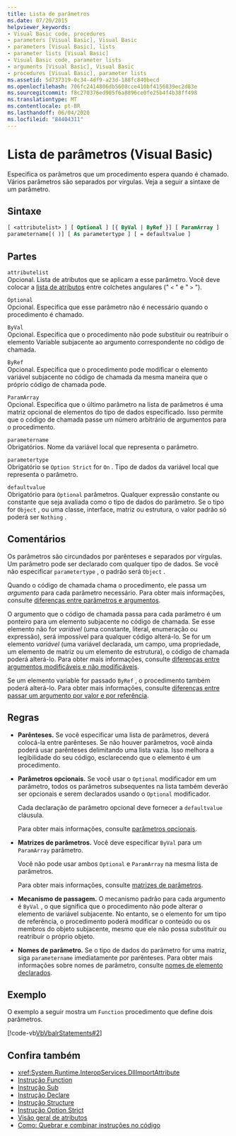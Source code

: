 ```yaml
---
title: Lista de parâmetros
ms.date: 07/20/2015
helpviewer_keywords:
- Visual Basic code, procedures
- parameters [Visual Basic], Visual Basic
- parameters [Visual Basic], lists
- parameter lists [Visual Basic]
- Visual Basic code, parameter lists
- arguments [Visual Basic], Visual Basic
- procedures [Visual Basic], parameter lists
ms.assetid: 5d737319-0c34-4df9-a23d-188fc840becd
ms.openlocfilehash: 706fc2414806db5608cce410bf4156839ec2d83e
ms.sourcegitcommit: f8c270376ed905f6a8896ce0fe25b4f4b38ff498
ms.translationtype: MT
ms.contentlocale: pt-BR
ms.lasthandoff: 06/04/2020
ms.locfileid: "84404311"
---
```

# <a name="parameter-list-visual-basic"></a>Lista de parâmetros (Visual Basic)

Especifica os parâmetros que um procedimento espera quando é chamado. Vários parâmetros são separados por vírgulas. Veja a seguir a sintaxe de um parâmetro.

## <a name="syntax"></a>Sintaxe

```vb
[ <attributelist> ] [ Optional ] [{ ByVal | ByRef }] [ ParamArray ]
parametername[( )] [ As parametertype ] [ = defaultvalue ]
```

## <a name="parts"></a>Partes

`attributelist`  
Opcional. Lista de atributos que se aplicam a esse parâmetro. Você deve colocar a [lista de atributos](attribute-list.md) entre colchetes angulares (" `<` " e " `>` ").

`Optional`  
Opcional. Especifica que esse parâmetro não é necessário quando o procedimento é chamado.

`ByVal`  
Opcional. Especifica que o procedimento não pode substituir ou reatribuir o elemento Variable subjacente ao argumento correspondente no código de chamada.

`ByRef`  
Opcional. Especifica que o procedimento pode modificar o elemento variável subjacente no código de chamada da mesma maneira que o próprio código de chamada pode.

`ParamArray`  
Opcional. Especifica que o último parâmetro na lista de parâmetros é uma matriz opcional de elementos do tipo de dados especificado. Isso permite que o código de chamada passe um número arbitrário de argumentos para o procedimento.

`parametername`  
Obrigatórios. Nome da variável local que representa o parâmetro.

`parametertype`  
Obrigatório se `Option Strict` for `On` . Tipo de dados da variável local que representa o parâmetro.

`defaultvalue`  
Obrigatório para `Optional` parâmetros. Qualquer expressão constante ou constante que seja avaliada como o tipo de dados do parâmetro. Se o tipo for `Object` , ou uma classe, interface, matriz ou estrutura, o valor padrão só poderá ser `Nothing` .

## <a name="remarks"></a>Comentários

Os parâmetros são circundados por parênteses e separados por vírgulas. Um parâmetro pode ser declarado com qualquer tipo de dados. Se você não especificar `parametertype` , o padrão será `Object` .

Quando o código de chamada chama o procedimento, ele passa um *argumento* para cada parâmetro necessário. Para obter mais informações, consulte [diferenças entre parâmetros e argumentos](../../programming-guide/language-features/procedures/differences-between-parameters-and-arguments.md).

O argumento que o código de chamada passa para cada parâmetro é um ponteiro para um elemento subjacente no código de chamada. Se esse elemento não for *variável* (uma constante, literal, enumeração ou expressão), será impossível para qualquer código alterá-lo. Se for um elemento *variável* (uma variável declarada, um campo, uma propriedade, um elemento de matriz ou um elemento de estrutura), o código de chamada poderá alterá-lo. Para obter mais informações, consulte [diferenças entre argumentos modificáveis e não modificáveis](../../programming-guide/language-features/procedures/differences-between-modifiable-and-nonmodifiable-arguments.md).

Se um elemento variable for passado `ByRef` , o procedimento também poderá alterá-lo. Para obter mais informações, consulte [diferenças entre passar um argumento por valor e por referência](../../programming-guide/language-features/procedures/differences-between-passing-an-argument-by-value-and-by-reference.md).

## <a name="rules"></a>Regras

- **Parênteses.** Se você especificar uma lista de parâmetros, deverá colocá-la entre parênteses. Se não houver parâmetros, você ainda poderá usar parênteses delimitando uma lista vazia. Isso melhora a legibilidade do seu código, esclarecendo que o elemento é um procedimento.

- **Parâmetros opcionais.** Se você usar o `Optional` modificador em um parâmetro, todos os parâmetros subsequentes na lista também deverão ser opcionais e serem declarados usando o `Optional` modificador.

     Cada declaração de parâmetro opcional deve fornecer a `defaultvalue` cláusula.

     Para obter mais informações, consulte [parâmetros opcionais](../../programming-guide/language-features/procedures/optional-parameters.md).

- **Matrizes de parâmetros.** Você deve especificar `ByVal` para um `ParamArray` parâmetro.

     Você não pode usar ambos `Optional` e `ParamArray` na mesma lista de parâmetros.

     Para obter mais informações, consulte [matrizes de parâmetros](../../programming-guide/language-features/procedures/parameter-arrays.md).

- **Mecanismo de passagem.** O mecanismo padrão para cada argumento é `ByVal` , o que significa que o procedimento não pode alterar o elemento de variável subjacente. No entanto, se o elemento for um tipo de referência, o procedimento poderá modificar o conteúdo ou os membros do objeto subjacente, mesmo que ele não possa substituir ou reatribuir o próprio objeto.

- **Nomes de parâmetro.** Se o tipo de dados do parâmetro for uma matriz, siga `parametername` imediatamente por parênteses. Para obter mais informações sobre nomes de parâmetro, consulte [nomes de elemento declarados](../../programming-guide/language-features/declared-elements/declared-element-names.md).

## <a name="example"></a>Exemplo

O exemplo a seguir mostra um `Function` procedimento que define dois parâmetros.

[!code-vb[VbVbalrStatements#2](~/samples/snippets/visualbasic/VS_Snippets_VBCSharp/VbVbalrStatements/VB/Class1.vb#2)]

## <a name="see-also"></a>Confira também

- <xref:System.Runtime.InteropServices.DllImportAttribute>
- [Instrução Function](function-statement.md)
- [Instrução Sub](sub-statement.md)
- [Instrução Declare](declare-statement.md)
- [Instrução Structure](structure-statement.md)
- [Instrução Option Strict](option-strict-statement.md)
- [Visão geral de atributos](../../programming-guide/concepts/attributes/index.md)
- [Como: Quebrar e combinar instruções no código](../../programming-guide/program-structure/how-to-break-and-combine-statements-in-code.md)
